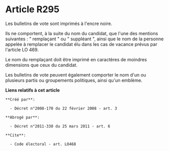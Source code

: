 # Article R295

Les bulletins de vote sont imprimés à l'encre noire. 

Ils ne comportent, à la suite du nom du candidat, que l'une des mentions suivantes : " remplaçant " ou " suppléant ", ainsi
que le nom de la personne appelée à remplacer le candidat élu dans les cas de vacance prévus par l'article LO 469.

Le nom du remplaçant doit être imprimé en caractères de moindres dimensions que ceux du candidat. 

Les bulletins de vote peuvent également comporter le nom d'un ou plusieurs partis ou groupements politiques, ainsi qu'un
emblème.

**Liens relatifs à cet article**

	**Créé par**:

	  - Décret n°2008-170 du 22 février 2008 - art. 3

	**Abrogé par**:

	  - Décret n°2011-330 du 25 mars 2011 - art. 6

	**Cite**:

	  - Code électoral - art. LO468
